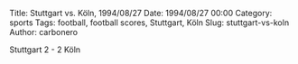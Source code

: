 Title: Stuttgart vs. Köln, 1994/08/27
Date: 1994/08/27 00:00
Category: sports
Tags: football, football scores, Stuttgart, Köln
Slug: stuttgart-vs-koln
Author: carbonero


Stuttgart 2 - 2 Köln
